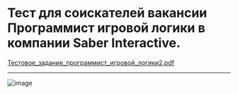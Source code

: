 # Тест  для соискателей вакансии Программист игровой логики в компании Saber Interactive.

[Тестовое_задание_программист_игровой_логики2.pdf](https://github.com/doker4451pro/Test/files/10294310/_._._._.2.pdf)
*** 
![image](https://user-images.githubusercontent.com/38101615/209334541-41511bde-2b8a-42ff-9c5e-8cba50e038c5.png)

